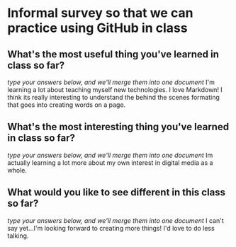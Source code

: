 # Informal survey so that we can practice using GitHub in class

## What's the most useful thing you've learned in class so far?
_type your answers below, and we'll merge them into one document_
I'm learning a lot about teaching myself new technologies.
I love Markdown! I think its really interesting to understand the behind the scenes formating that goes into creating words on a page. 

## What's the most interesting thing you've learned in class so far? 
_type your answers below, and we'll merge them into one document_
Im actually learning a lot more about my own interest in digital media as a whole. 

## What would you like to see different in this class so far?
_type your answers below, and we'll merge them into one document_
I can't say yet...I'm looking forward to creating more things!
I'd love to do less talking.
